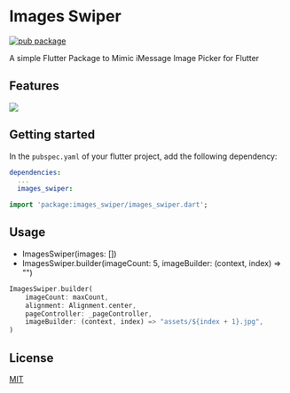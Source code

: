 # Images Swiper

[![pub package](https://img.shields.io/pub/v/proximity_screen_lock.svg)](https://pub.dartlang.org/packages/images_swiper)

A simple Flutter Package to Mimic iMessage Image Picker for Flutter

## Features

![](https://github.com/imWalsh/images_swiper/blob/main/images_swiper.gif)

## Getting started

In the `pubspec.yaml` of your flutter project, add the following dependency:

```yaml
dependencies:
  ...
  images_swiper:
```

```dart
import 'package:images_swiper/images_swiper.dart';
```

## Usage

* ImagesSwiper(images: [])
* ImagesSwiper.builder(imageCount: 5, imageBuilder: (context, index) => "")

```dart
ImagesSwiper.builder(
    imageCount: maxCount,
    alignment: Alignment.center,
    pageController: _pageController,
    imageBuilder: (context, index) => "assets/${index + 1}.jpg",
)
```

## License
[MIT](https://choosealicense.com/licenses/mit/)
